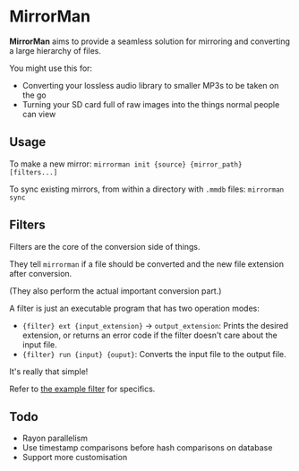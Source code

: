 # MirrorMan

**MirrorMan** aims to provide a seamless solution for mirroring and converting a large hierarchy of files.

You might use this for:

- Converting your lossless audio library to smaller MP3s to be taken on the go
- Turning your SD card full of raw images into the things normal people can view

## Usage

To make a new mirror: `mirrorman init {source} {mirror_path} [filters...]`

To sync existing mirrors, from within a directory with `.mmdb` files: `mirrorman sync`

## Filters

Filters are the core of the conversion side of things.

They tell `mirrorman` if a file should be converted and the new file extension after conversion.

(They also perform the actual important conversion part.)

A filter is just an executable program that has two operation modes:

- `{filter} ext {input_extension}` -> `output_extension`: Prints the desired extension, or returns an error code if the filter doesn't care about the input file.
- `{filter} run {input} {ouput}`: Converts the input file to the output file.

It's really that simple!

Refer to [the example filter](example_filter.sh) for specifics.

## Todo

- Rayon parallelism
- Use timestamp comparisons before hash comparisons on database
- Support more customisation
